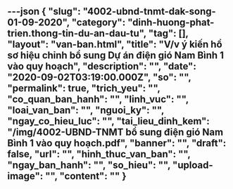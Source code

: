 ---json
{
    "slug": "4002-ubnd-tnmt-dak-song-01-09-2020",
    "category": "dinh-huong-phat-trien.thong-tin-du-an-dau-tu",
    "tag": [],
    "layout": "van-ban.html",
    "title": "V/v ý kiến hồ sơ hiệu chỉnh bổ sung Dự án điện gió Nam Bình 1 vào quy hoạch",
    "description": "",
    "date": "2020-09-02T03:19:00.000Z",
    "so": "",
    "permalink": true,
    "trich_yeu": "",
    "co_quan_ban_hanh": "",
    "linh_vuc": "",
    "loai_van_ban": "",
    "nguoi_ky": "",
    "ngay_co_hieu_luc": "",
    "tai_lieu_dinh_kem": "/img/4002-UBND-TNMT bổ sung điện gió Nam Bình 1 vào quy hoạch.pdf",
    "banner": "",
    "draft": false,
    "url": "",
    "hinh_thuc_van_ban": "",
    "ngay_ban_hanh": "",
    "so_hieu": "",
    "upload-image": "",
    "__content__": ""
}
---
